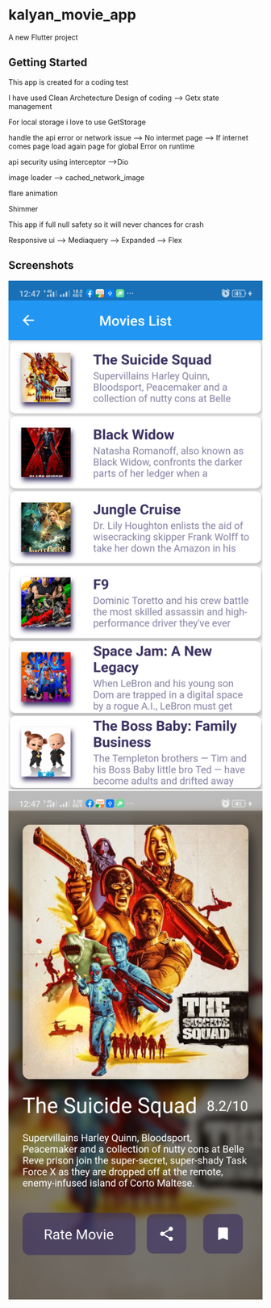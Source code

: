 # kalyan_movie_app

A new Flutter project

## Getting Started
This app is created for a coding test

I have used Clean Archetecture Design of coding
 --> Getx state management

For local storage i love to use GetStorage


handle the api error or network issue
 --> No intermet page 
 --> If internet comes page load again
page for global Error on runtime 

api security using interceptor
 -->Dio

image loader 
 --> cached_network_image

flare animation

Shimmer 

This app if full null safety so it will never chances for crash

  


Responsive ui
 --> Mediaquery
 --> Expanded
 --> Flex


## Screenshots

![Kalyan__1](https://github.com/Kalyanb447-github/kalyan_movie_app/blob/main/screenshots/1.png)
![Kalyan__1](https://github.com/Kalyanb447-github/kalyan_movie_app/blob/main/screenshots/2.png)

